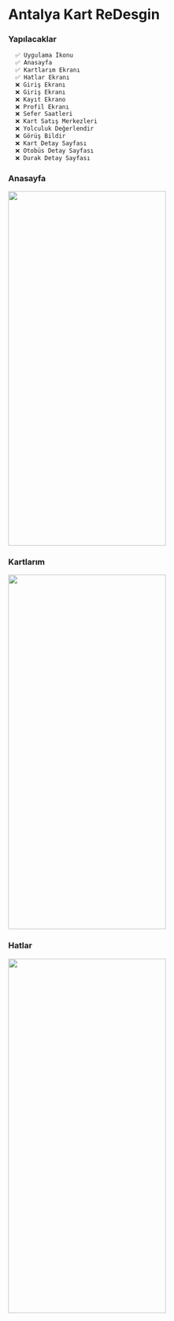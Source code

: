 # Antalya Kart ReDesgin

### Yapılacaklar
```bash
  ✅ Uygulama İkonu
  ✅ Anasayfa
  ✅ Kartlarım Ekranı
  ✅ Hatlar Ekranı
  ❌ Giriş Ekranı
  ❌ Giriş Ekranı
  ❌ Kayıt Ekrano
  ❌ Profil Ekranı
  ❌ Sefer Saatleri
  ❌ Kart Satış Merkezleri
  ❌ Yolculuk Değerlendir
  ❌ Görüş Bildir
  ❌ Kart Detay Sayfası
  ❌ Otobüs Detay Sayfası
  ❌ Durak Detay Sayfası
```
### Anasayfa
 <img src="https://github.com/EnginBolat/antalya_kart_redesign/assets/59659276/27900a0e-842c-4d14-b790-ffa49d207fb5" width="320" height="720">

### Kartlarım
 <img src="https://github.com/EnginBolat/antalya_kart_redesign/assets/59659276/54ab3414-302d-45a2-8023-6367a561adcb" width="320" height="720">

### Hatlar
 <img src="https://github.com/EnginBolat/antalya_kart_redesign/assets/59659276/dfabb0ce-baa3-4f0b-80eb-eac60825c4e3" width="320" height="720">

